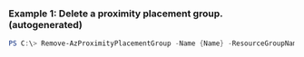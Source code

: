 
### Example 1: Delete a proximity placement group. (autogenerated)
```powershell
PS C:\> Remove-AzProximityPlacementGroup -Name {Name} -ResourceGroupName MyResourceGroup

```



